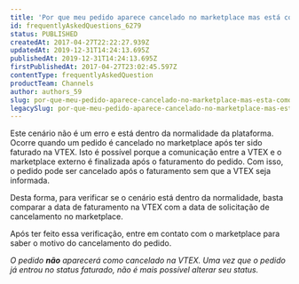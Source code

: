 ```yaml
---
title: 'Por que meu pedido aparece cancelado no marketplace mas está como faturado na VTEX?'
id: frequentlyAskedQuestions_6279
status: PUBLISHED
createdAt: 2017-04-27T22:22:27.939Z
updatedAt: 2019-12-31T14:24:13.695Z
publishedAt: 2019-12-31T14:24:13.695Z
firstPublishedAt: 2017-04-27T23:02:45.597Z
contentType: frequentlyAskedQuestion
productTeam: Channels
author: authors_59
slug: por-que-meu-pedido-aparece-cancelado-no-marketplace-mas-esta-como-faturado-na-vtex
legacySlug: por-que-meu-pedido-aparece-cancelado-no-marketplace-mas-esta-como-faturado-na-vtex
---
```


Este cenário não é um erro e está dentro da normalidade da plataforma. Ocorre quando um pedido é cancelado no marketplace após ter sido faturado na VTEX. Isto é possível porque a comunicação entre a VTEX e o marketplace externo é finalizada após o faturamento do pedido. Com isso, o pedido pode ser cancelado após o faturamento sem que a VTEX seja informada.

Desta forma, para verificar se o cenário está dentro da normalidade, basta comparar a data de faturamento na VTEX com a data de solicitação de cancelamento no marketplace.

Após ter feito essa verificação, entre em contato com o marketplace para saber o motivo do cancelamento do pedido.

_O pedido **não** aparecerá como cancelado na VTEX. Uma vez que o pedido já entrou no status faturado, não é mais possível alterar seu status._
